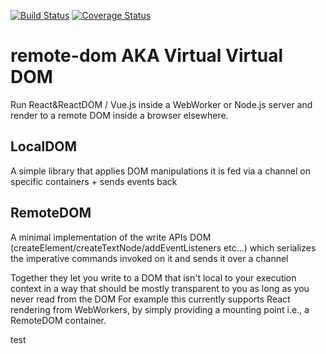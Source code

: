 [![Build Status](https://travis-ci.org/wix/remote-dom.svg?branch=master)](https://travis-ci.org/wix/remote-dom)
[![Coverage Status](https://coveralls.io/repos/github/wix/remote-dom/badge.svg?branch=master)](https://coveralls.io/github/wix/remote-dom?branch=master)

# remote-dom AKA Virtual Virtual DOM

Run React&ReactDOM / Vue.js inside a WebWorker or Node.js server and render to a remote DOM inside a browser elsewhere.

## LocalDOM
A simple library that applies DOM manipulations it is fed via a channel on specific containers + sends events back

## RemoteDOM
A minimal implementation of the write APIs DOM (createElement/createTextNode/addEventListeners etc...) which serializes the imperative commands invoked on it and sends it over a channel

Together they let you write to a DOM that isn't local to your execution context in a way that should be mostly transparent to you as long as you never read from the DOM
For example this currently supports React rendering from WebWorkers, by simply providing a mounting point i.e., a RemoteDOM container.

test
